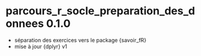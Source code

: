 # parcours_r_socle_preparation_des_donnees 0.1.0

* séparation des exercices vers le package {savoir_fR}
* mise à jour {dplyr} v1
